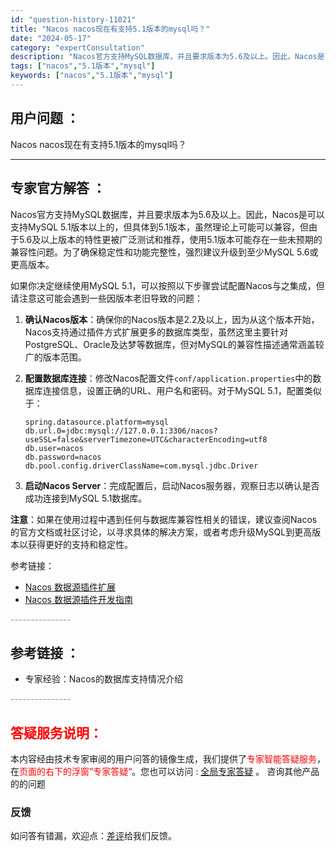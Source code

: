 ```yaml
---
id: "question-history-11021"
title: "Nacos nacos现在有支持5.1版本的mysql吗？"
date: "2024-05-17"
category: "expertConsultation"
description: "Nacos官方支持MySQL数据库，并且要求版本为5.6及以上。因此，Nacos是可以支持MySQL 5.1版本以上的，但具体到5.1版本，虽然理论上可能可以兼容，但由于5.6及以上版本的特性更被广泛测试和推荐，使用5.1版本可能存在一些未预期的兼容性问题。为了确保稳定性和功能完整性，强烈建议升级到"
tags: ["nacos","5.1版本","mysql"]
keywords: ["nacos","5.1版本","mysql"]
---
```


## 用户问题 ： 
 Nacos nacos现在有支持5.1版本的mysql吗？  

---------------
## 专家官方解答 ：

Nacos官方支持MySQL数据库，并且要求版本为5.6及以上。因此，Nacos是可以支持MySQL 5.1版本以上的，但具体到5.1版本，虽然理论上可能可以兼容，但由于5.6及以上版本的特性更被广泛测试和推荐，使用5.1版本可能存在一些未预期的兼容性问题。为了确保稳定性和功能完整性，强烈建议升级到至少MySQL 5.6或更高版本。

如果你决定继续使用MySQL 5.1，可以按照以下步骤尝试配置Nacos与之集成，但请注意这可能会遇到一些因版本老旧导致的问题：

1. **确认Nacos版本**：确保你的Nacos版本是2.2及以上，因为从这个版本开始，Nacos支持通过插件方式扩展更多的数据库类型，虽然这里主要针对PostgreSQL、Oracle及达梦等数据库，但对MySQL的兼容性描述通常涵盖较广的版本范围。

2. **配置数据库连接**：修改Nacos配置文件`conf/application.properties`中的数据库连接信息，设置正确的URL、用户名和密码。对于MySQL 5.1，配置类似于：
    ```
    spring.datasource.platform=mysql
    db.url.0=jdbc:mysql://127.0.0.1:3306/nacos?useSSL=false&serverTimezone=UTC&characterEncoding=utf8
    db.user=nacos
    db.password=nacos
    db.pool.config.driverClassName=com.mysql.jdbc.Driver
    ```

3. **启动Nacos Server**：完成配置后，启动Nacos服务器，观察日志以确认是否成功连接到MySQL 5.1数据库。

**注意**：如果在使用过程中遇到任何与数据库兼容性相关的错误，建议查阅Nacos的官方文档或社区讨论，以寻求具体的解决方案，或者考虑升级MySQL到更高版本以获得更好的支持和稳定性。

参考链接：
- [Nacos 数据源插件扩展](https://github.com/nacos-group/nacos-plugin/tree/develop/nacos-datasource-plugin-ext)
- [Nacos 数据源插件开发指南](https://nacos.io/docs/latest/plugin/datasource-plugin/)


<font color="#949494">---------------</font> 


## 参考链接 ：

* 专家经验：Nacos的数据库支持情况介绍 


 <font color="#949494">---------------</font> 
 


## <font color="#FF0000">答疑服务说明：</font> 

本内容经由技术专家审阅的用户问答的镜像生成，我们提供了<font color="#FF0000">专家智能答疑服务</font>，在<font color="#FF0000">页面的右下的浮窗”专家答疑“</font>。您也可以访问 : [全局专家答疑](https://answer.opensource.alibaba.com/docs/intro) 。 咨询其他产品的的问题

### 反馈
如问答有错漏，欢迎点：[差评](https://ai.nacos.io/user/feedbackByEnhancerGradePOJOID?enhancerGradePOJOId=13710)给我们反馈。
